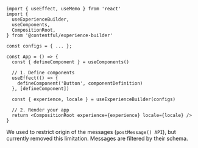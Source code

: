 ```tsx
import { useEffect, useMemo } from 'react'
import {
  useExperienceBuilder,
  useComponents,
  CompositionRoot,
} from '@contentful/experience-builder'

const configs = { ... };

const App = () => {
  const { defineComponent } = useComponents()

  // 1. Define components
  useEffect(() => {
    defineComponent('Button', componentDefinition)
  }, [defineComponent])

  const { experience, locale } = useExperienceBuilder(configs)

  // 2. Render your app
  return <CompositionRoot experience={experience} locale={locale} />
}
```

We used to restrict origin of the messages (`postMessage() API`), but currently removed this limitation. Messages are filtered by their schema.
